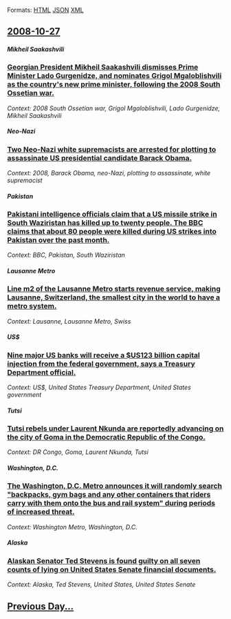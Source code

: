 
Formats: [HTML](2008/10/27/index.html)  [JSON](2008/10/27/index.json)  [XML](2008/10/27/index.xml)  

## [2008-10-27](/news/2008/10/27/index.md)

##### Mikheil Saakashvili
### [ Georgian President Mikheil Saakashvili dismisses Prime Minister Lado Gurgenidze, and nominates Grigol Mgaloblishvili as the country's new prime minister, following the 2008 South Ossetian war. ](/news/2008/10/27/georgian-president-mikheil-saakashvili-dismisses-prime-minister-lado-gurgenidze-and-nominates-grigol-mgaloblishvili-as-the-country-s-new-p.md)
_Context: 2008 South Ossetian war, Grigol Mgaloblishvili, Lado Gurgenidze, Mikheil Saakashvili_

##### Neo-Nazi
### [ Two Neo-Nazi white supremacists are arrested for plotting to assassinate US presidential candidate Barack Obama. ](/news/2008/10/27/two-neo-nazi-white-supremacists-are-arrested-for-plotting-to-assassinate-us-presidential-candidate-barack-obama.md)
_Context: 2008, Barack Obama, neo-Nazi, plotting to assassinate, white supremacist_

##### Pakistan
### [ Pakistani intelligence officials claim that a US missile strike in South Waziristan has killed up to twenty people. The BBC claims that about 80 people were killed during US strikes into Pakistan over the past month.](/news/2008/10/27/pakistani-intelligence-officials-claim-that-a-us-missile-strike-in-south-waziristan-has-killed-up-to-twenty-people-the-bbc-claims-that-abo.md)
_Context: BBC, Pakistan, South Waziristan_

##### Lausanne Metro
### [ Line m2 of the Lausanne Metro starts revenue service, making Lausanne, Switzerland, the smallest city in the world to have a metro system. ](/news/2008/10/27/line-m2-of-the-lausanne-metro-starts-revenue-service-making-lausanne-switzerland-the-smallest-city-in-the-world-to-have-a-metro-system.md)
_Context: Lausanne, Lausanne Metro, Swiss_

##### US$
### [ Nine major US banks will receive a $US123 billion capital injection from the federal government, says a Treasury Department official. ](/news/2008/10/27/nine-major-us-banks-will-receive-a-us123-billion-capital-injection-from-the-federal-government-says-a-treasury-department-official.md)
_Context: US$, United States Treasury Department, United States government_

##### Tutsi
### [ Tutsi rebels under Laurent Nkunda are reportedly advancing on the city of Goma in the Democratic Republic of the Congo. ](/news/2008/10/27/tutsi-rebels-under-laurent-nkunda-are-reportedly-advancing-on-the-city-of-goma-in-the-democratic-republic-of-the-congo.md)
_Context: DR Congo, Goma, Laurent Nkunda, Tutsi_

##### Washington, D.C.
### [ The Washington, D.C. Metro announces it will randomly search "backpacks, gym bags and any other containers that riders carry with them onto the bus and rail system" during periods of increased threat. ](/news/2008/10/27/the-washington-d-c-metro-announces-it-will-randomly-search-backpacks-gym-bags-and-any-other-containers-that-riders-carry-with-them-onto.md)
_Context: Washington Metro, Washington, D.C._

##### Alaska
### [ Alaskan Senator Ted Stevens is found guilty on all seven counts of lying on United States Senate financial documents. ](/news/2008/10/27/alaskan-senator-ted-stevens-is-found-guilty-on-all-seven-counts-of-lying-on-united-states-senate-financial-documents.md)
_Context: Alaska, Ted Stevens, United States, United States Senate_

## [Previous Day...](/news/2008/10/26/index.md)

